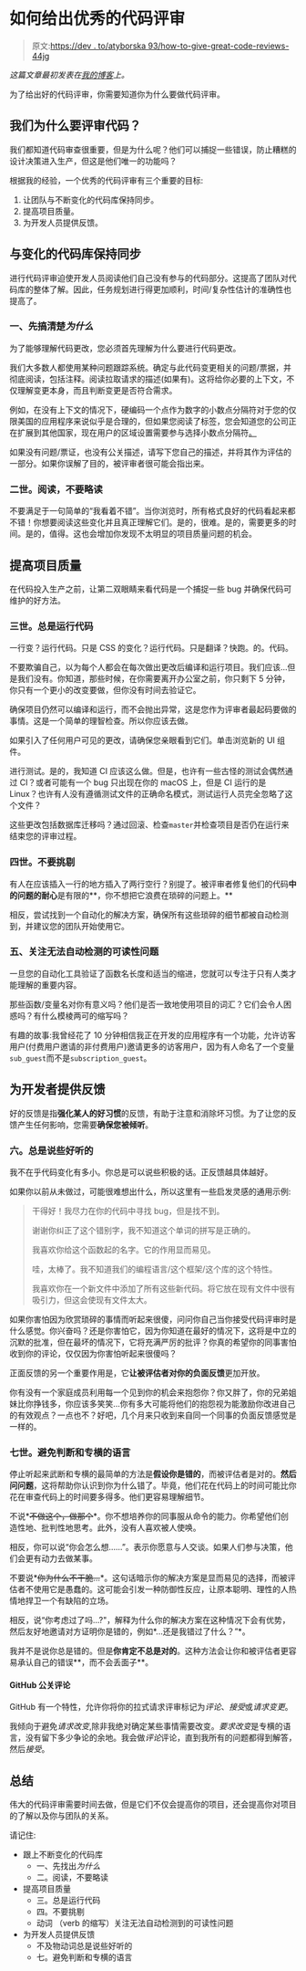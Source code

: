 # 如何给出优秀的代码评审

> 原文:[https://dev . to/atyborska 93/how-to-give-great-code-reviews-44jg](https://dev.to/atyborska93/how-to-give-great-code-reviews-44jg)

*这篇文章最初发表在[我的博客](https://angelika.me/2019/05/19/how-to-give-great-code-reviews/)上。*

为了给出好的代码评审，你需要知道你为什么要做代码评审。

## [](#why-do-we-review-code)我们为什么要评审代码？

我们都知道代码审查很重要，但是为什么呢？他们可以捕捉一些错误，防止糟糕的设计决策进入生产，但这是他们唯一的功能吗？

根据我的经验，一个优秀的代码评审有三个重要的目标:

1.  让团队与不断变化的代码库保持同步。
2.  提高项目质量。
3.  为开发人员提供反馈。

## [](#keeping-up-to-date-with-a-changing-codebase)与变化的代码库保持同步

进行代码评审迫使开发人员阅读他们自己没有参与的代码部分。这提高了团队对代码库的整体了解。因此，任务规划进行得更加顺利，时间/复杂性估计的准确性也提高了。

### [](#i-find-out-the-why-first)一、先搞清楚*为什么*

为了能够理解代码更改，您必须首先理解为什么要进行代码更改。

我们大多数人都使用某种问题跟踪系统。确定与此代码变更相关的问题/票据，并彻底阅读，包括注释。阅读拉取请求的描述(如果有)。这将给你必要的上下文，不仅理解变更本身，而且判断变更是否符合需求。

例如，在没有上下文的情况下，硬编码一个点作为数字的小数点分隔符对于您的仅限美国的应用程序来说似乎是合理的，但如果您阅读了标签，您会知道您的公司正在扩展到其他国家，现在用户的区域设置需要参与选择小数点分隔符[。](https://en.wikipedia.org/wiki/Decimal_separator#Arabic_numerals)

如果没有问题/票证，也没有公关描述，请写下您自己的描述，并将其作为评估的一部分。如果你误解了目的，被评审者很可能会指出来。

### [](#ii-read-dont-skim)二世。阅读，不要略读

不要满足于一句简单的“我看着不错”。当你浏览时，所有格式良好的代码看起来都不错！你想要阅读这些变化并且真正理解它们。是的，很难。是的，需要更多的时间。是的，值得。这也会增加你发现不太明显的项目质量问题的机会。

## [](#improving-project-quality)提高项目质量

在代码投入生产之前，让第二双眼睛来看代码是一个捕捉一些 bug 并确保代码可维护的好方法。

### [](#iii-always-run-the-code)三世。总是运行代码

一行变？运行代码。只是 CSS 的变化？运行代码。只是翻译？快跑。的。代码。

不要欺骗自己，以为每个人都会在每次做出更改后编译和运行项目。我们应该...但是我们没有。你知道，那些时候，在你需要离开办公室之前，你只剩下 5 分钟，你只有一个更小的改变要做，但你没有时间去验证它。

确保项目仍然可以编译和运行，而不会抛出异常，这是您作为评审者最起码要做的事情。这是一个简单的理智检查。所以你应该去做。

如果引入了任何用户可见的更改，请确保您亲眼看到它们。单击浏览新的 UI 组件。

进行测试。是的，我知道 CI 应该这么做。但是，也许有一些古怪的测试会偶然通过 CI？或者可能有一个 bug 只出现在你的 macOS 上，但是 CI 运行的是 Linux？也许有人没有遵循测试文件的正确命名模式，测试运行人员完全忽略了这个文件？

这些更改包括数据库迁移吗？通过回滚、检查`master`并检查项目是否仍在运行来结束您的评审过程。

### [](#iv-do-not-nitpick)四世。不要挑剔

有人在应该插入一行的地方插入了两行空行？别提了。被评审者修复他们的代码**中的问题的耐心**是有限的**，你不想把它浪费在琐碎的问题上。**

相反，尝试找到一个自动化的解决方案，确保所有这些琐碎的细节都被自动检测到，并建议您的团队开始使用它。

### [](#v-focus-on-readability-issues-that-cant-be-detected-automatically)五、关注无法自动检测的可读性问题

一旦您的自动化工具验证了函数名长度和适当的缩进，您就可以专注于只有人类才能理解的重要内容。

那些函数/变量名对你有意义吗？他们是否一致地使用项目的词汇？它们会令人困惑吗？有什么模棱两可的缩写吗？

有趣的故事:我曾经花了 10 分钟相信我正在开发的应用程序有一个功能，允许访客用户(付费用户邀请的非付费用户)邀请更多的访客用户，因为有人命名了一个变量`sub_guest`而不是`subscription_guest`。

## [](#providing-feedback-for-the-developer)为开发者提供反馈

好的反馈是指**强化某人的好习惯**的反馈，有助于注意和消除坏习惯。为了让您的反馈产生任何影响，您需要**确保您被倾听**。

### [](#vi-always-say-something-nice)六。总是说些好听的

我不在乎代码变化有多小。你总是可以说些积极的话。正反馈越具体越好。

如果你以前从未做过，可能很难想出什么，所以这里有一些启发灵感的通用示例:

> 干得好！我尽力在你的代码中寻找 bug，但是找不到。
> 
> 谢谢你纠正了这个错别字，我不知道这个单词的拼写是正确的。
> 
> 我喜欢你给这个函数起的名字。它的作用显而易见。
> 
> 哇，太棒了。我不知道我们的编程语言/这个框架/这个库的这个特性。
> 
> 我喜欢你在一个新文件中添加了所有这些新代码。将它放在现有文件中很有吸引力，但这会使现有文件太大。

如果你害怕因为欣赏琐碎的事情而听起来很傻，问问你自己当你接受代码评审时是什么感觉。你兴奋吗？还是你害怕它，因为你知道在最好的情况下，这将是中立的沉默的批准，但在最坏的情况下，它将充满严厉的批评？你真的希望你的同事害怕收到你的评论，仅仅因为你害怕听起来很傻吗？

正面反馈的另一个重要作用是，它**让被评估者对你的负面反馈**更加开放。

你有没有一个家庭成员利用每一个见到你的机会来抱怨你？你又胖了，你的兄弟姐妹比你挣钱多，你应该多笑笑...你有多大可能将他们的抱怨视为能激励你改进自己的有效观点？一点也不？好吧，几个月来只收到来自同一个同事的负面反馈感觉是一样的。

### [](#vii-avoid-judgemental-and-bossy-language)七世。避免判断和专横的语言

停止听起来武断和专横的最简单的方法是**假设你是错的**，而被评估者是对的。**然后问问题**，这将帮助你认识到你为什么错了。毕竟，他们花在代码上的时间可能比你花在审查代码上的时间要多得多。他们更容易理解细节。

不说*~~不做这个，做那个~~*。你不想培养你的同事服从命令的能力。你希望他们创造性地、批判性地思考。此外，没有人喜欢被人使唤。

相反，你可以说“你会怎么想……”。表示你愿意与人交谈。如果人们参与决策，他们会更有动力去做某事。

不要说*~~你为什么不干脆...~~*。这句话暗示你的解决方案是显而易见的选择，而被评估者不使用它是愚蠢的。这可能会引发一种防御性反应，让原本聪明、理性的人热情地捍卫一个有缺陷的立场。

相反，说“你考虑过了吗...?"，解释为什么你的解决方案在这种情况下会有优势，然后友好地邀请对方证明你是错的，例如*...还是我错过了什么？”*。

我并不是说你总是错的。但是**你肯定不总是对的**。这种方法会让你和被评估者更容易承认自己的错误**，而不会丢面子**。

#### [](#github-pr-reviews)GitHub 公关评论

GitHub 有一个特性，允许你将你的拉式请求评审标记为*评论*、*接受*或*请求变更*。

我倾向于避免*请求改变*,除非我绝对确定某些事情需要改变。*要求改变*是专横的语言，没有留下多少争论的余地。我会做*评论*评论，直到我所有的问题都得到解答，然后*接受*。

## [](#summary)总结

伟大的代码评审需要时间去做，但是它们不仅会提高你的项目，还会提高你对项目的了解以及你与团队的关系。

请记住:

*   跟上不断变化的代码库
    *   一、先找出*为什么*
    *   二。阅读，不要略读
*   提高项目质量
    *   三。总是运行代码
    *   四。不要挑剔
    *   动词 （verb 的缩写）关注无法自动检测到的可读性问题
*   为开发人员提供反馈
    *   不及物动词总是说些好听的
    *   七。避免判断和专横的语言